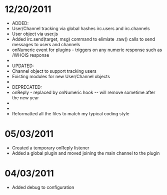 12/20/2011
==========
* ADDED:
*   User/Channel tracking via global hashes irc.users and irc.channels
*   User object via user.js
*   Added irc.send(target, msg) command to elimiate .raw() calls to send messages to users and channels
*   onNumeric event for plugins - triggers on any numeric response such as /WHOIS response
*
* UPDATED:
*   Channel object to support tracking users
*   Existing modules for new User/Channel objects
*
* DEPRECATED:
*   onReply - replaced by onNumeric hook -- will remove sometime after the new year
*
*
* Reformatted all the files to match my typical coding style

05/03/2011
==========
* Created a temporary onReply listener
* Added a global plugin and moved joining the main channel to the plugin

04/03/2011
==========
* Added debug to configuration